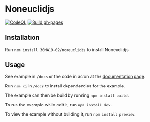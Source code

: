 # Noneuclidjs
[![CodeQL](https://github.com/30MA19-02/noneuclidjs/actions/workflows/codeql-analysis.yml/badge.svg)](https://github.com/30MA19-02/noneuclidjs/actions/workflows/codeql-analysis.yml)
[![Build gh-pages](https://github.com/30MA19-02/noneuclidjs/actions/workflows/build_page.yml/badge.svg)](https://github.com/30MA19-02/noneuclidjs/actions/workflows/build_page.yml)
<!-- [![pages-build-deployment](https://github.com/30MA19-02/noneuclidjs/actions/workflows/pages/pages-build-deployment/badge.svg)](https://github.com/30MA19-02/noneuclidjs/actions/workflows/pages/pages-build-deployment) -->
## Installation
Run `npm install 30MA19-02/noneuclidjs` to install Noneuclidjs
## Usage
See example in `/docs` or the code in acton at the [documentation page](https://30ma19-02.github.io/noneuclidjs/).

Run `npm ci` in `/docs` to install dependencies for the example.

The example can then be build by running `npm install build`.

To run the example while edit it, run `npm install dev`.

To view the example without building it, run `npm install preview`.
